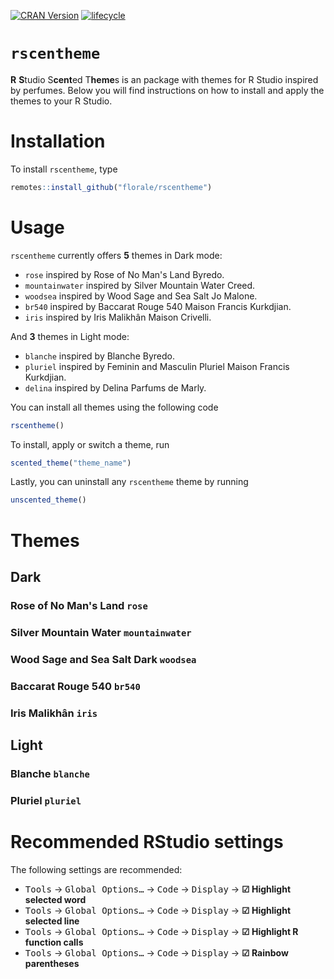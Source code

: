 <!-- badges: start -->
[![CRAN Version](https://www.r-pkg.org/badges/version/multilevelcoda)](https://cran.r-project.org/package=multilevelcoda)
[![lifecycle](https://lifecycle.r-lib.org/articles/figures/lifecycle-experimental.svg)](https://lifecycle.r-lib.org/articles/stages.html#experimental)
<!-- badges: end -->

# `rscentheme`
**R** **S**tudio S**cent**ed T**heme**s
is an package with themes for R Studio inspired by perfumes. 
Below you will find instructions on how to install and apply the themes to your R Studio. 

# Installation
To install `rscentheme`, type

```r
remotes::install_github("florale/rscentheme")
```

# Usage
`rscentheme` currently offers **5** themes in Dark mode:

- `rose` inspired by Rose of No Man's Land Byredo.
- `mountainwater` inspired by Silver Mountain Water Creed.
- `woodsea` inspired by Wood Sage and Sea Salt Jo Malone.
- `br540` inspired by Baccarat Rouge 540 Maison Francis Kurkdjian.
- `iris` inspired by Iris Malikhân Maison Crivelli.

And **3** themes in Light mode:

- `blanche` inspired by Blanche Byredo.
- `pluriel` inspired by Feminin and Masculin Pluriel Maison Francis Kurkdjian.
- `delina` inspired by Delina Parfums de Marly.

You can install all themes using the following code

```r
rscentheme()
```

To install, apply or switch a theme, run
```r
scented_theme("theme_name")
```

Lastly, you can uninstall any `rscentheme` theme by running 
```r
unscented_theme()
```

# Themes
## Dark
### Rose of No Man's Land `rose`
### Silver Mountain Water `mountainwater`
### Wood Sage and Sea Salt Dark `woodsea`
### Baccarat Rouge 540 `br540`
### Iris Malikhân `iris`

## Light
### Blanche `blanche`
### Pluriel `pluriel`

# Recommended RStudio settings

The following settings are recommended:
- <kbd>Tools</kbd> → <kbd>Global Options…</kbd> → <kbd>Code</kbd> → <kbd>Display</kbd> → **☑ Highlight selected word**
- <kbd>Tools</kbd> → <kbd>Global Options…</kbd> → <kbd>Code</kbd> → <kbd>Display</kbd> → **☑ Highlight selected line**
- <kbd>Tools</kbd> → <kbd>Global Options…</kbd> → <kbd>Code</kbd> → <kbd>Display</kbd> → **☑ Highlight R function calls**
- <kbd>Tools</kbd> → <kbd>Global Options…</kbd> → <kbd>Code</kbd> → <kbd>Display</kbd> → **☑ Rainbow parentheses**
